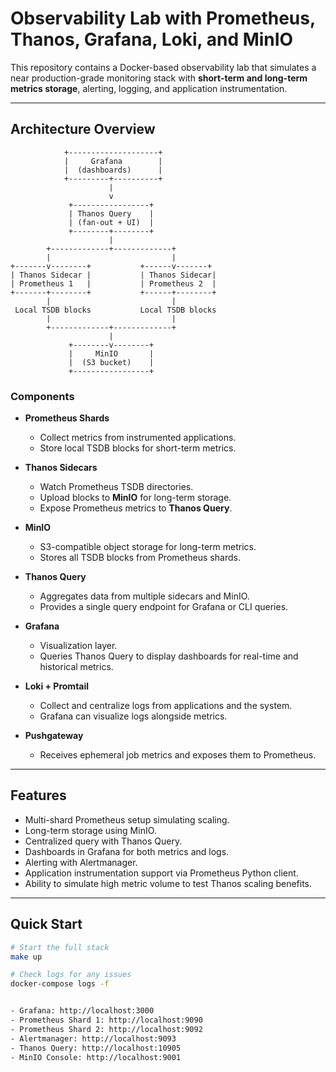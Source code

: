 # Observability Lab with Prometheus, Thanos, Grafana, Loki, and MinIO

This repository contains a Docker-based observability lab that simulates a near production-grade monitoring stack with **short-term and long-term metrics storage**, alerting, logging, and application instrumentation.

---

## Architecture Overview



                +--------------------+
                |     Grafana        |
                |  (dashboards)      |
                +---------+----------+
                          |
                          v
                 +-----------------+
                 | Thanos Query    |
                 | (fan-out + UI)  |
                 +--------+--------+
                          |
            +-------------+-------------+
            |                           |
    +-------v--------+           +------v-------+
    | Thanos Sidecar |           | Thanos Sidecar|
    | Prometheus 1   |           | Prometheus 2  |
    +-------+--------+           +------+--------+
            |                           |
     Local TSDB blocks           Local TSDB blocks
            |                           |
            +-------------+-------------+
                          |
                 +--------v--------+
                 |     MinIO       |
                 |  (S3 bucket)    |
                 +-----------------+




### Components

- **Prometheus Shards**
  - Collect metrics from instrumented applications.
  - Store local TSDB blocks for short-term metrics.

- **Thanos Sidecars**
  - Watch Prometheus TSDB directories.
  - Upload blocks to **MinIO** for long-term storage.
  - Expose Prometheus metrics to **Thanos Query**.

- **MinIO**
  - S3-compatible object storage for long-term metrics.
  - Stores all TSDB blocks from Prometheus shards.

- **Thanos Query**
  - Aggregates data from multiple sidecars and MinIO.
  - Provides a single query endpoint for Grafana or CLI queries.

- **Grafana**
  - Visualization layer.
  - Queries Thanos Query to display dashboards for real-time and historical metrics.

- **Loki + Promtail**
  - Collect and centralize logs from applications and the system.
  - Grafana can visualize logs alongside metrics.

- **Pushgateway**
  - Receives ephemeral job metrics and exposes them to Prometheus.

---

## Features

- Multi-shard Prometheus setup simulating scaling.
- Long-term storage using MinIO.
- Centralized query with Thanos Query.
- Dashboards in Grafana for both metrics and logs.
- Alerting with Alertmanager.
- Application instrumentation support via Prometheus Python client.
- Ability to simulate high metric volume to test Thanos scaling benefits.

---

## Quick Start

```bash
# Start the full stack
make up

# Check logs for any issues
docker-compose logs -f


- Grafana: http://localhost:3000
- Prometheus Shard 1: http://localhost:9090
- Prometheus Shard 2: http://localhost:9092
- Alertmanager: http://localhost:9093
- Thanos Query: http://localhost:10905
- MinIO Console: http://localhost:9001